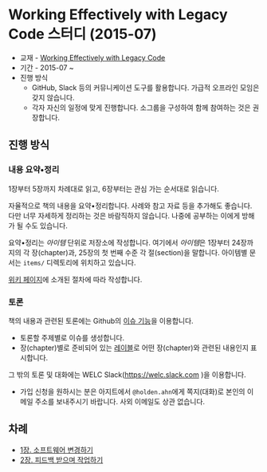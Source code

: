 # Working Effectively with Legacy Code 스터디 (2015-07)

* 교재 - [Working Effectively with Legacy Code](http://www.amazon.com/dp/0131177052)
* 기간 - 2015-07 ~
* 진행 방식
    * GitHub, Slack 등의 커뮤니케이션 도구를 활용합니다. 가급적 오프라인 모임은 갖지 않습니다.
    * 각자 자신의 일정에 맞게 진행합니다. 소그룹을 구성하여 함께 참여하는 것은 권장합니다.

## 진행 방식

### 내용 요약•정리

1장부터 5장까지 차례대로 읽고, 6장부터는 관심 가는 순서대로 읽습니다.

자율적으로 책의 내용을 요약•정리합니다. 사례와 참고 자료 등을 추가해도 좋습니다. 다만 너무 자세하게 정리하는 것은 바람직하지 않습니다. 나중에 공부하는 이에게 방해가 될 수도 있습니다.

요약•정리는 *아이템* 단위로 저장소에 작성합니다. 여기에서 *아이템*은 1장부터 24장까지의 각 장(chapter)과, 25장의 첫 번째 수준 각 절(section)을 말합니다. 아이템별 문서는 `items/` 디렉토리에 위치하고 있습니다.

[위키 페이지](https://github.com/welc/welc-201507/wiki)에 소개된 절차에 따라 작성합니다.

### 토론

책의 내용과 관련된 토론에는 Github의 [이슈 기능](https://github.com/welc/welc-201507/issues)을 이용합니다.

* 토론할 주제별로 이슈를 생성합니다.
* 장(chapter)별로 준비되어 있는 [레이블](https://github.com/welc/welc-201507/labels)로 어떤 장(chapter)와 관련된 내용인지 표시합니다.

그 밖의 토론 및 대화에는 WELC Slack(https://welc.slack.com )을 이용합니다.

* 가입 신청을 원하시는 분은 아지트에서 `@holden.ahn`에게 쪽지(대화)로 본인의 이메일 주소를 보내주시기 바랍니다. 사외 이메일도 상관 없습니다.

## 차례

* [1장. 소프트웨어 변경하기](items/chapter01_changing-software.md)
* [2장. 피드백 받으며 작업하기](items/chapter02_working-with-feedback.md)
